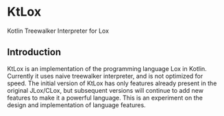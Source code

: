 # KtLox
Kotlin Treewalker Interpreter for Lox

## Introduction
KtLox is an implementation of the programming language Lox in Kotlin. Currently it uses naive treewalker interpreter, and is not optimized for speed. The initial version of KtLox has only features already present in the original JLox/CLox, but subsequent versions will continue to add new features to make it a powerful language. This is an experiment on the design and implementation of language features. 

